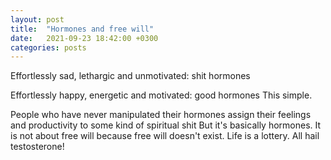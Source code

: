 ```yaml
---
layout: post
title:  "Hormones and free will"
date:   2021-09-23 18:42:00 +0300
categories: posts
---
```


Effortlessly sad, lethargic and unmotivated: shit hormones


Effortlessly happy, energetic and motivated: good hormones This simple.



People who have never manipulated their hormones assign their feelings and productivity to some kind of spiritual shit But it's basically hormones.
It is not about free will because free will doesn't exist. Life is a lottery.
All hail testosterone!
